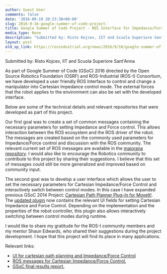 ```yaml
---
author: Guest User
comments: false
date: '2016-09-19 20:23:38+00:00'
slug: 2016-9-16-google-summer-of-code-project-
title: Google Summer of Code Project - ROS Interface for Impedance/Force Control
media_type: None
description: "Submitted by: Risto Kojcev, IIT and Scuola Superiore Sant'Anna"
layout: post
old_sp_link: https://rosindustrial.org/news/2016/9/16/google-summer-of-code-project-
---
```


Submitted by: Risto Kojcev, IIT and Scuola Superiore Sant'Anna

As part of Google Summer of Code (GSoC) 2016 directed by the Open Source Robotics Foundation (OSRF) and ROS-Industrial (ROS-I) Consortium, we have developed a user friendly ROS Interface to control and change a manipulator into Cartesian Impedance control mode. The external forces that the robot applies to the environment can also be set with the developed interface. 

Below are some of the technical details and relevant repositories that were developed as part of this project.

Our first goal was to create a set of common messages containing the necessary parameters for setting Impedance and Force control. This allows interaction between the ROS ecosystem and the ROS driver of the robot. The messages are created based on the commonly used parameters for Impedance/Force control and discussion with the ROS community. The relevant current set of ROS messages are available in the [majorana repository](https://github.com/ros-industrial-consortium/majorana). I would also like to encourage the Robotics community to contribute to this project by sharing their suggestions. I believe that this set of messages could still be more generalized and improved based on community input.

The second goal was to develop a user interface which allows the user to set the necessary parameters for Cartesian Impedance/Force Control and interactively switch between control modes. In this case I have expanded previous GSoC 2014 Project: [Cartesian Path Planner Plug-In for MoveIt!](http://rosindustrial.org/news/2014/9/5/cartesian-path-planner-plug-in-for-moveit). The [updated plugin](https://github.com/ros-industrial-consortium/fermi/tree/indigo-devel-impedance) now contains the relevant UI fields for setting Cartesian Impedance and Force Control. Depending on the implementation and the properties of the robot controller, this plugin also allows interactively switching between control modes during runtime. 

I would like to share my gratitude for the ROS-I community members and my mentor Shaun Edwards, who shared their suggestions during the project development. I hope that this project will find its place in many applications.

Relevant links:

* [UI for cartesian path planning and Impedance/Force Control](https://github.com/ros-industrial-consortium/fermi/tree/indigo-devel-impedance)
* [ROS messages for Cartesian Impedance/Force Control.](https://github.com/ros-industrial-consortium/majorana)
* [GSoC final results report.](https://docs.google.com/document/d/140NK1d3ZoY3MhfOzP2rE5i02hJJ4P0HuBD21fE9kBxI/edit?usp=sharing)

